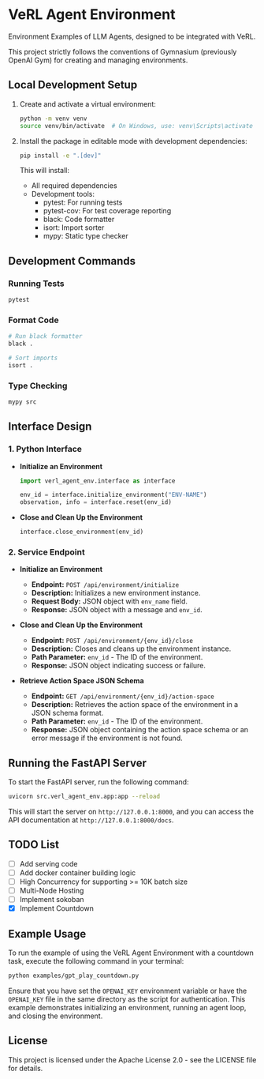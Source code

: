 # VeRL Agent Environment

Environment Examples of LLM Agents, designed to be integrated with VeRL.

This project strictly follows the conventions of Gymnasium (previously OpenAI Gym) for creating and managing environments.

## Local Development Setup

1. Create and activate a virtual environment:
   ```bash
   python -m venv venv
   source venv/bin/activate  # On Windows, use: venv\Scripts\activate
   ```

2. Install the package in editable mode with development dependencies:
   ```bash
   pip install -e ".[dev]"
   ```

   This will install:
   - All required dependencies
   - Development tools:
     - pytest: For running tests
     - pytest-cov: For test coverage reporting
     - black: Code formatter
     - isort: Import sorter
     - mypy: Static type checker

## Development Commands

### Running Tests
   ```bash
   pytest
   ```

### Format Code
   ```bash
   # Run black formatter
   black .

   # Sort imports
   isort .
   ```

### Type Checking
   ```bash
   mypy src
   ```

## Interface Design

### 1. Python Interface

- **Initialize an Environment**
  ```python
  import verl_agent_env.interface as interface

  env_id = interface.initialize_environment("ENV-NAME")
  observation, info = interface.reset(env_id)
  ```

- **Close and Clean Up the Environment**
  ```python
  interface.close_environment(env_id)
  ```

### 2. Service Endpoint

- **Initialize an Environment**
  - **Endpoint:** `POST /api/environment/initialize`
  - **Description:** Initializes a new environment instance.
  - **Request Body:** JSON object with `env_name` field.
  - **Response:** JSON object with a message and `env_id`.

- **Close and Clean Up the Environment**
  - **Endpoint:** `POST /api/environment/{env_id}/close`
  - **Description:** Closes and cleans up the environment instance.
  - **Path Parameter:** `env_id` - The ID of the environment.
  - **Response:** JSON object indicating success or failure.

- **Retrieve Action Space JSON Schema**
  - **Endpoint:** `GET /api/environment/{env_id}/action-space`
  - **Description:** Retrieves the action space of the environment in a JSON schema format.
  - **Path Parameter:** `env_id` - The ID of the environment.
  - **Response:** JSON object containing the action space schema or an error message if the environment is not found.

## Running the FastAPI Server

To start the FastAPI server, run the following command:

```bash
uvicorn src.verl_agent_env.app:app --reload
```

This will start the server on `http://127.0.0.1:8000`, and you can access the API documentation at `http://127.0.0.1:8000/docs`.

## TODO List

- [ ] Add serving code
- [ ] Add docker container building logic
- [ ] High Concurrency for supporting >= 10K batch size
- [ ] Multi-Node Hosting
- [ ] Implement sokoban
- [x] Implement Countdown

## Example Usage

To run the example of using the VeRL Agent Environment with a countdown task, execute the following command in your terminal:

```bash
python examples/gpt_play_countdown.py
```

Ensure that you have set the `OPENAI_KEY` environment variable or have the `OPENAI_KEY` file in the same directory as the script for authentication. This example demonstrates initializing an environment, running an agent loop, and closing the environment.

## License

This project is licensed under the Apache License 2.0 - see the LICENSE file for details.